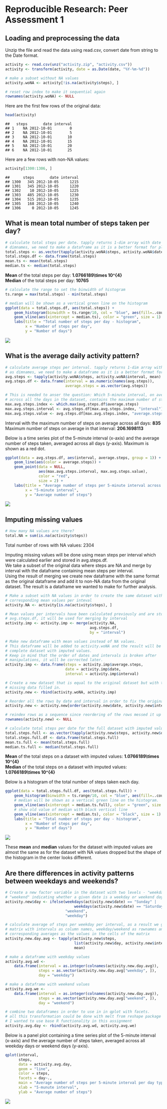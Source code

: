# Reproducible Research: Peer Assessment 1



## Loading and preprocessing the data
Unzip the file and read the data using read.csv, convert date from string to the Date format.


```r
activity <- read.csv(unz("activity.zip", "activity.csv"))
activity <- transform(activity, date = as.Date(date, "%Y-%m-%d"))

# make a subset without NA values
activity.woNA <- activity[!is.na(activity$steps), ]

# reset row index to make it sequential again
rownames(activity.woNA) <- NULL
```

Here are the first few rows of the original data:

```r
head(activity)
```

```
##   steps       date interval
## 1    NA 2012-10-01        0
## 2    NA 2012-10-01        5
## 3    NA 2012-10-01       10
## 4    NA 2012-10-01       15
## 5    NA 2012-10-01       20
## 6    NA 2012-10-01       25
```
Here are a few rows with non-NA values:

```r
activity[1300:1306, ]
```

```
##      steps       date interval
## 1300   345 2012-10-05     1215
## 1301   345 2012-10-05     1220
## 1302    10 2012-10-05     1225
## 1303   485 2012-10-05     1230
## 1304   515 2012-10-05     1235
## 1305   168 2012-10-05     1240
## 1306     0 2012-10-05     1245
```

## What is mean total number of steps taken per day?

```r
# calculate total steps per date. tapply returns 1-dim array with date as 
# dimnames, we need to make a dataframe as it is a better format for plotting
total.steps <- as.vector(tapply(activity.woNA$steps, activity.woNA$date, sum))
total.steps.df <- data.frame(total.steps)
mean.ts <- mean(total.steps)
median.ts <- median(total.steps)
```

**Mean** of the total steps per day: **1.0766189\times 10^{4}**  
**Median** of the total steps per day: **10765**    


```r
# calculate the range to set the binwidth of histogram 
ts.range = max(total.steps) - min(total.steps)

# median will be shown as a vertical green line on the histogram
ggplot(data = total.steps.df, aes(total.steps)) + 
    geom_histogram(binwidth = ts.range/10, col = "blue", aes(fill=..count..)) + 
    geom_vline(aes(xintercept = median.ts), color = "green", size = 1) +
    labs(title = "Total number of steps per day - histogram", 
         x = "Number of steps per day", 
         y = "Number of days")
```

![](PA1_template_files/figure-html/totals_hist-1.png) 

## What is the average daily activity pattern?

```r
# calculate average steps per interval. tapply returns 1-dim array with interval
# as dimnames, we need to make a dataframe as it is a better format for plotting
avg.steps <- tapply(activity.woNA$steps, activity.woNA$interval, mean)
avg.steps.df <- data.frame(interval = as.numeric(names(avg.steps)), 
                           average.steps = as.vector(avg.steps))

# This is needed to anser the question: Which 5-minute interval, on average 
# across all the days in the dataset, contains the maximum number of steps?
max.avg.steps.index <- which.max(avg.steps.df$average.steps)
max.avg.steps.interval <- avg.steps.df[max.avg.steps.index, "interval"]
max.avg.steps.value <- avg.steps.df[max.avg.steps.index, "average.steps"]
```

Interval with the maximum number of steps on average across all days: **835**  
Maximum number of steps on average in that interval: **206.1698113**  

Below is a time series plot of the 5-minute interval (x-axis) and the average number of steps taken, averaged across all days (y-axis). Maximum is shown as a red dot.


```r
ggplot(data = avg.steps.df, aes(interval, average.steps, group = 1)) +
    geom_line(aes(color = average.steps)) + 
    geom_point(data = NULL, 
               aes(max.avg.steps.interval, max.avg.steps.value), 
               color = "red", 
               size = 2) +
    labs(title = "Average number of steps per 5-minute interval across all days", 
         x = "5-minute interval", 
         y = "Average number of steps")
```

![](PA1_template_files/figure-html/averages_plot-1.png) 

## Imputing missing values

```r
# How many NA values are there?
total.NA = sum(is.na(activity$steps))
```

Total number of rows with NA values: 2304

Imputing missing values will be done using mean steps per interval which were calculated earlier and stored in avg.steps.df.  
We take a subset of the original data where steps are NA and merge by interval with the dataframe containing mean steps per interval.  
Using the result of merging we create new dataframe with the same format as the original dataframe and add it to non-NA data from the original dataset. The result is a dataframe we wanted to make for further analysis.


```r
# Make a subset with NA values in order to create the same dataset with 
# corresponding mean values per inteval 
activity.NA <- activity[is.na(activity$steps), ]

# Mean values per intervals have been calculated previously and are stored in 
# avg.steps.df, it will be used for merging by interval
activity.imp <- activity.imp <- merge(activity.NA, 
                                      avg.steps.df, 
                                      by = "interval")

# Make new dataframe with mean values instead of NA values. 
# This dataframe will be added to activity.woNA and the result will be a 
# complete dataset with imputed values.
# Keep in mind that the order of dates and intervals is broken after 
# manipulations, it will be corrected later.
activity.imp <- data.frame(steps = activity.imp$average.steps, 
                           date = activity.imp$date, 
                           interval = activity.imp$interval)

# Create a new dataset that is equal to the original dataset but with the 
# missing data filled in. 
activity.new <- rbind(activity.woNA, activity.imp)

# Reorder all the rows by date and interval in order to fix the original order
activity.new <- activity.new[order(activity.new$date, activity.new$interval), ]

# reindex rows as a sequence since reordering of the rows messed it up
rownames(activity.new) <- NULL

# calculate total steps per date for the full dataset with imputed values. 
total.steps.full <- as.vector(tapply(activity.new$steps, activity.new$date, sum))
total.steps.full.df <- data.frame(total.steps.full)
mean.ts.full <- mean(total.steps.full)
median.ts.full <- median(total.steps.full)
```

**Mean** of the total steps on a dataset with imputed values: **1.0766189\times 10^{4}**  
**Median** of the total steps on a dataset with imputed values: **1.0766189\times 10^{4}**    

Below is a histogram of the total number of steps taken each day. 


```r
ggplot(data = total.steps.full.df, aes(total.steps.full)) + 
    geom_histogram(binwidth = ts.range/10, col = "blue", aes(fill=..count..)) + 
    # median will be shown as a vertical green line on the histogram.
    geom_vline(aes(xintercept = median.ts.full), color = "green", size = 1) +
    # show old value of median with black vertical line
    geom_vline(aes(xintercept = median.ts), color = "black", size = 1) +
    labs(title = "Total number of steps per day - histogram", 
         x = "Number of steps per day", 
         y = "Number of days")
```

![](PA1_template_files/figure-html/imputed_hist-1.png) 

These **mean** and **median** values for the dataset with imputed values are almost the same as for the dataset with NA values dropped but the shape of the histogram in the center looks different.

## Are there differences in activity patterns between weekdays and weekends?

```r
# Create a new factor variable in the dataset with two levels - "weekday" and 
# "weekend" indicating whether a given date is a weekday or weekend day
activity.new$day <- ifelse(weekdays(activity.new$date) == "Sunday" | 
                               weekdays(activity.new$date) == "Saturday",
                           "weekend",
                           "weekday")

# calculate average of steps per weekday per interval, as a result we get
# matrix with intervals as column names, weekday/weekend as rownames and
# corresponding averages as the values in the cells of the matrix
activity.new.day.avg <- tapply(activity.new$steps, 
                               list(activity.new$day, activity.new$interval),
                               mean)

# make a dataframe with weekday values
activity.avg.wd <- 
    data.frame(interval = as.integer(colnames(activity.new.day.avg)), 
               steps = as.vector(activity.new.day.avg["weekday", ]),
               day = "weekday")

# make a dataframe with weekend values
activity.avg.we <- 
    data.frame(interval = as.integer(colnames(activity.new.day.avg)), 
               steps = as.vector(activity.new.day.avg["weekend", ]),
               day = "weekend")

# combine two dataframes in order to use in in qplot with facets.
# all this transformation could be done with melt from reshape package but
# I wanted to use base R functionality in this assignment
activity.avg.day <- rbind(activity.avg.wd, activity.avg.we)
```

Below is a panel plot containing a time series plot of the 5-minute interval (x-axis) and the average number of steps taken, averaged across all weekday days or weekend days (y-axis).


```r
qplot(interval, 
      steps, 
      data = activity.avg.day, 
      geom = "line", 
      color = steps, 
      facets = day~.,
      main = "Average number of steps per 5-minute interval per day type",
      xlab = "5-munute interval",
      ylab = "Average number of steps")
```

![](PA1_template_files/figure-html/day_plot-1.png) 

